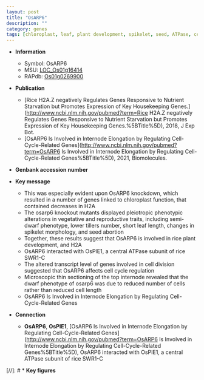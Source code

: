 ```yaml
---
layout: post
title: "OsARP6"
description: ""
category: genes
tags: [chloroplast, leaf, plant development, spikelet, seed, ATPase, cell division, vegetative, reproductive, dwarf, cell cycle, internode elongation]
---
```


* **Information**  
    + Symbol: OsARP6  
    + MSU: [LOC_Os01g16414](http://rice.uga.edu/cgi-bin/ORF_infopage.cgi?orf=LOC_Os01g16414)  
    + RAPdb: [Os01g0269900](http://rapdb.dna.affrc.go.jp/viewer/gbrowse_details/irgsp1?name=Os01g0269900)  

* **Publication**  
    + [Rice H2A.Z negatively Regulates Genes Responsive to Nutrient Starvation but Promotes Expression of Key Housekeeping Genes.](http://www.ncbi.nlm.nih.gov/pubmed?term=Rice H2A.Z negatively Regulates Genes Responsive to Nutrient Starvation but Promotes Expression of Key Housekeeping Genes.%5BTitle%5D), 2018, J Exp Bot.
    + [OsARP6 Is Involved in Internode Elongation by Regulating Cell-Cycle-Related Genes](http://www.ncbi.nlm.nih.gov/pubmed?term=OsARP6 Is Involved in Internode Elongation by Regulating Cell-Cycle-Related Genes%5BTitle%5D), 2021, Biomolecules.

* **Genbank accession number**  

* **Key message**  
    + This was especially evident upon OsARP6 knockdown, which resulted in a number of genes linked to chloroplast function, that contained decreases in H2A
    + The osarp6 knockout mutants displayed pleiotropic phenotypic alterations in vegetative and reproductive traits, including semi-dwarf phenotype, lower tillers number, short leaf length, changes in spikelet morphology, and seed abortion
    + Together, these results suggest that OsARP6 is involved in rice plant development, and H2A
    + OsARP6 interacted with OsPIE1, a central ATPase subunit of rice SWR1-C
    + The altered transcript level of genes involved in cell division suggested that OsARP6 affects cell cycle regulation
    + Microscopic thin sectioning of the top internode revealed that the dwarf phenotype of osarp6 was due to reduced number of cells rather than reduced cell length
    + OsARP6 Is Involved in Internode Elongation by Regulating Cell-Cycle-Related Genes

* **Connection**  
    + __OsARP6__, __OsPIE1__, [OsARP6 Is Involved in Internode Elongation by Regulating Cell-Cycle-Related Genes](http://www.ncbi.nlm.nih.gov/pubmed?term=OsARP6 Is Involved in Internode Elongation by Regulating Cell-Cycle-Related Genes%5BTitle%5D),  OsARP6 interacted with OsPIE1, a central ATPase subunit of rice SWR1-C

[//]: # * **Key figures**  


